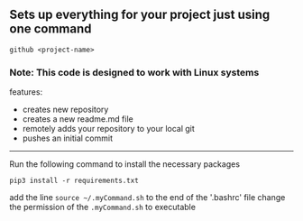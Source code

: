 ## Sets up everything for your project just using one command
```
github <project-name>
```
### Note: This code is designed to work with Linux systems

features:
- creates new repository
- creates a new readme.md file
- remotely adds your repository to your local git
- pushes an initial commit

---
Run the following command to install the necessary packages
```
pip3 install -r requirements.txt
```

add the line ```source ~/.myCommand.sh``` to the end of the '.bashrc' file
change the permission of the ```.myCommand.sh``` to executable
